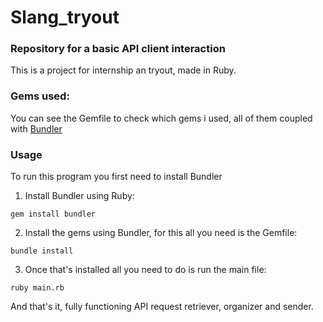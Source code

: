 # Slang_tryout
### Repository for a basic API client interaction ###

This is a project for internship an tryout, made in Ruby.

### Gems used: ###
You can see the Gemfile to check which gems i used, all of them coupled with [Bundler](https://bundler.io/)

### Usage ###
To run this program you first need to install Bundler

1. Install Bundler using Ruby:
```
gem install bundler
```

2. Install the gems using Bundler, for this all you need is the Gemfile:
```
bundle install
```

3. Once that's installed all you need to do is run the main file:
```
ruby main.rb
```

And that's it, fully functioning API request retriever, organizer and sender.
